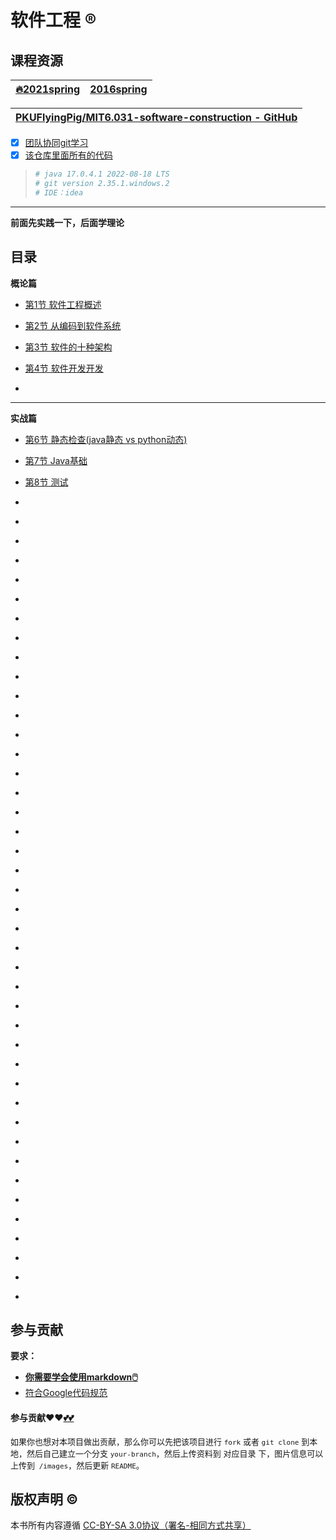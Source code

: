 # 软件工程 &reg;




## 课程资源

| [🔥2021spring](http://web.mit.edu/6.031/www/sp21/) | [2016spring](https://ocw.mit.edu/courses/electrical-engineering-and-computer-science/6-005-software-construction-spring-2016/) |
  | ------------------------------------------------- | ------------------------------------------------------------ |

| [PKUFlyingPig/MIT6.031-software-construction - GitHub](https://github.com/PKUFlyingPig/MIT6.031-software-construction) |
  | ------------------------------------------------------------ |

+ [x] [团队协同git学习](https://github.com/3293172751/CS_COURSE/blob/master/Git/README.md)
+ [x] [该仓库里面所有的代码](./code/)

> ```bash
> # java 17.0.4.1 2022-08-18 LTS
> # git version 2.35.1.windows.2
> # IDE：idea
> ```

----

**前面先实践一下，后面学理论**



## 目录

**概论篇**

  - [第1节 软件工程概述](markdown/1.md)

  - [第2节 从编码到软件系统](markdown/2.md)

  - [第3节 软件的十种架构](markdown/3.md)

  - [第4节 软件开发开发](markdown/4.md)

  - [](markdown/5.md)

---

**实战篇**

  - [第6节 静态检查(java静态 vs python动态)](markdown/6.md)

  - [第7节 Java基础](markdown/7.md)

  - [第8节 测试](markdown/8.md)

  - [](markdown/9.md)

  - [](markdown/10.md)

  - [](markdown/11.md)

  - [](markdown/12.md)

  - [](markdown/13.md)

  - [](markdown/14.md)

  - [](markdown/15.md)

  - [](markdown/16.md)

  - [](markdown/17.md)

  - [](markdown/18.md)

  - [](markdown/19.md)

  - [](markdown/20.md)

  - [](markdown/21.md)

  - [](markdown/22.md)

  - [](markdown/23.md)

  - [](markdown/24.md)

  - [](markdown/25.md)

  - [](markdown/26.md)

  - [](markdown/27.md)

  - [](markdown/28.md)

  - [](markdown/29.md)

  - [](markdown/30.md)

  - [](markdown/31.md)

  - [](markdown/32.md)

  - [](markdown/33.md)

  - [](markdown/34.md)

  - [](markdown/35.md)

  - [](markdown/36.md)

  - [](markdown/37.md)

  - [](markdown/38.md)

  - [](markdown/39.md)

  - [](markdown/40.md)

  - [](markdown/41.md)

  - [](markdown/42.md)

  - [](markdown/43.md)

  - [](markdown/44.md)

  - [](markdown/45.md)

  - [](markdown/46.md)

  - [](markdown/47.md)

  - [](markdown/48.md)

  - [](markdown/49.md)

  - [](markdown/50.md)







## 参与贡献

**要求：**

+ [**你需要学会使用markdown🖱️**](https://github.com/3293172751/CS_COURSE/blob/master/markdown/README.md)
+ [符合Google代码规范](https://zh-google-styleguide.readthedocs.io/en/latest/google-cpp-styleguide/)

#### 参与贡献❤️❤️[💕💕](https://github.com/3293172751/CS_COURSE/blob/master/Git/git-contributor.md/)

<font size = 2>如果你也想对本项目做出贡献，那么你可以先把该项目进行 `fork` 或者 `git clone` 到本地，然后自己建立一个分支 `your-branch`，然后上传资料到 对应目录 下，图片信息可以上传到` /images`，然后更新 `README`。 </font>



## 版权声明 &copy;

本书所有内容遵循 [CC-BY-SA 3.0协议（署名-相同方式共享）](http://zh.wikipedia.org/wiki/Wikipedia:CC-by-sa-3.0协议文本)
